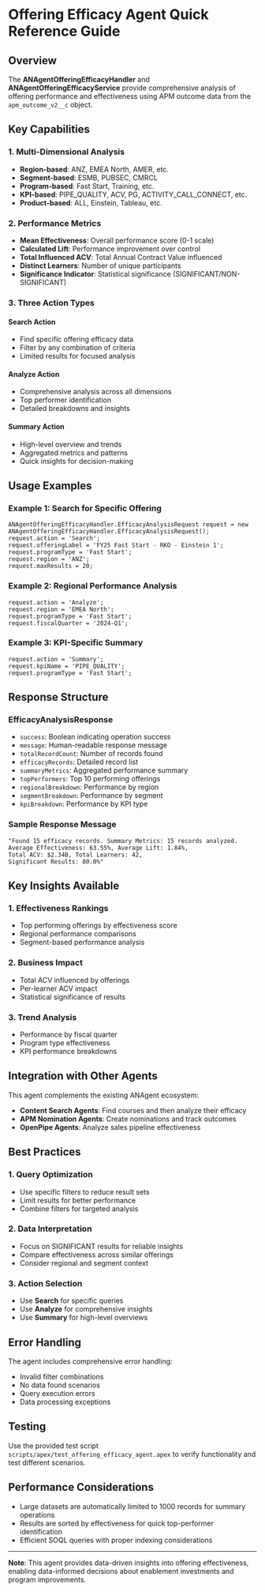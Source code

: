 # Offering Efficacy Agent Quick Reference Guide

## Overview

The **ANAgentOfferingEfficacyHandler** and **ANAgentOfferingEfficacyService** provide comprehensive analysis of offering performance and effectiveness using APM outcome data from the `apm_outcome_v2__c` object.

## Key Capabilities

### 1. **Multi-Dimensional Analysis**
- **Region-based**: ANZ, EMEA North, AMER, etc.
- **Segment-based**: ESMB, PUBSEC, CMRCL
- **Program-based**: Fast Start, Training, etc.
- **KPI-based**: PIPE_QUALITY, ACV, PG, ACTIVITY_CALL_CONNECT, etc.
- **Product-based**: ALL, Einstein, Tableau, etc.

### 2. **Performance Metrics**
- **Mean Effectiveness**: Overall performance score (0-1 scale)
- **Calculated Lift**: Performance improvement over control
- **Total Influenced ACV**: Total Annual Contract Value influenced
- **Distinct Learners**: Number of unique participants
- **Significance Indicator**: Statistical significance (SIGNIFICANT/NON-SIGNIFICANT)

### 3. **Three Action Types**

#### **Search Action**
- Find specific offering efficacy data
- Filter by any combination of criteria
- Limited results for focused analysis

#### **Analyze Action**
- Comprehensive analysis across all dimensions
- Top performer identification
- Detailed breakdowns and insights

#### **Summary Action**
- High-level overview and trends
- Aggregated metrics and patterns
- Quick insights for decision-making

## Usage Examples

### Example 1: Search for Specific Offering
```apex
ANAgentOfferingEfficacyHandler.EfficacyAnalysisRequest request = new ANAgentOfferingEfficacyHandler.EfficacyAnalysisRequest();
request.action = 'Search';
request.offeringLabel = 'FY25 Fast Start - RKO - Einstein 1';
request.programType = 'Fast Start';
request.region = 'ANZ';
request.maxResults = 20;
```

### Example 2: Regional Performance Analysis
```apex
request.action = 'Analyze';
request.region = 'EMEA North';
request.programType = 'Fast Start';
request.fiscalQuarter = '2024-Q1';
```

### Example 3: KPI-Specific Summary
```apex
request.action = 'Summary';
request.kpiName = 'PIPE_QUALITY';
request.programType = 'Fast Start';
```

## Response Structure

### **EfficacyAnalysisResponse**
- `success`: Boolean indicating operation success
- `message`: Human-readable response message
- `totalRecordCount`: Number of records found
- `efficacyRecords`: Detailed record list
- `summaryMetrics`: Aggregated performance summary
- `topPerformers`: Top 10 performing offerings
- `regionalBreakdown`: Performance by region
- `segmentBreakdown`: Performance by segment
- `kpiBreakdown`: Performance by KPI type

### **Sample Response Message**
```
"Found 15 efficacy records. Summary Metrics: 15 records analyzed. 
Average Effectiveness: 63.55%, Average Lift: 1.84%, 
Total ACV: $2.34B, Total Learners: 42, 
Significant Results: 80.0%"
```

## Key Insights Available

### 1. **Effectiveness Rankings**
- Top performing offerings by effectiveness score
- Regional performance comparisons
- Segment-based performance analysis

### 2. **Business Impact**
- Total ACV influenced by offerings
- Per-learner ACV impact
- Statistical significance of results

### 3. **Trend Analysis**
- Performance by fiscal quarter
- Program type effectiveness
- KPI performance breakdowns

## Integration with Other Agents

This agent complements the existing ANAgent ecosystem:

- **Content Search Agents**: Find courses and then analyze their efficacy
- **APM Nomination Agents**: Create nominations and track outcomes
- **OpenPipe Agents**: Analyze sales pipeline effectiveness

## Best Practices

### 1. **Query Optimization**
- Use specific filters to reduce result sets
- Limit results for better performance
- Combine filters for targeted analysis

### 2. **Data Interpretation**
- Focus on SIGNIFICANT results for reliable insights
- Compare effectiveness across similar offerings
- Consider regional and segment context

### 3. **Action Selection**
- Use **Search** for specific queries
- Use **Analyze** for comprehensive insights
- Use **Summary** for high-level overviews

## Error Handling

The agent includes comprehensive error handling:
- Invalid filter combinations
- No data found scenarios
- Query execution errors
- Data processing exceptions

## Testing

Use the provided test script `scripts/apex/test_offering_efficacy_agent.apex` to verify functionality and test different scenarios.

## Performance Considerations

- Large datasets are automatically limited to 1000 records for summary operations
- Results are sorted by effectiveness for quick top-performer identification
- Efficient SOQL queries with proper indexing considerations

---

**Note**: This agent provides data-driven insights into offering effectiveness, enabling data-informed decisions about enablement investments and program improvements. 